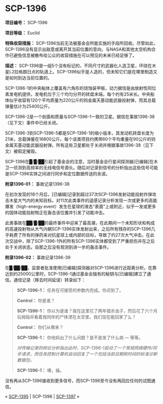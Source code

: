 # SCP-1396
                        


**项目编号：** SCP-1396

**项目等级：** Euclid

**特殊收容措施：** SCP-1396当前无法被基金会所能实施的手段所回收。尽管如此，SCP-1396没有显示出敌意或离开其当前位置的意向，与NASA和其他太空机构合作已避免信息被散布给公众的收容措施在可以预见的未来已经足够了。

**描述：** SCP-1396是一组5个没有标记的，不同尺寸的武器化人造卫星，环绕在木星L2拉格朗日点的轨道上。SCP-1396似乎是人造的，但未知它们是在哪里制造又是如何到达当前位置的。

SCP-1396-1的中央船体上覆盖有六角形的烧蚀装甲板，动力据信是由放射性同位素发电机提供，发电机位于三个均匀分开的转盘末端，每个约有25米长。中央船体似乎收容有120个平均质量为220公斤的钨金属天基动能武器投射弹，而其总载弹量估计为25400公斤。

SCP-1396-2是一个剖面和质量与SCP-1396-1一致的卫星。据信在事故1396-38（见下文）事件中已经关闭。

SCP-1396-3到SCP-1396-5都是SCP-1396-1的缩小版本，其发动机转盘长度为21米，总载弹量在16800公斤。每个该类项目约携带60个平均重量在90公斤的钨金属天基动能武器投射弹。所有这些卫星都处于关闭并根据事故1396-38（见下文）被假定摧毁。

SCP-1396在█/█/██引起了基金会的注意，当时基金会行星间探测器[已编辑]在木卫一侦测到高频率的无线电信号源头。随后对记录到信号的分析指出这些信号可能是SCP-1396实体之间进行同步和定位数据传送的余波。

**附录1396-01：** 事故记录1396-38

在初次发现的18个月后，[已编辑]记录到超过37次SCP-1396发射动能投射炸弹攻击木星大气内的未知目标。对11次此类事件的遥感记录分析发现一次或更多的高能爆发（high-energy event）发生在星球的液态“表面”上或附近，似乎一发或更多的固体动能投射物正在轰击该位置并引发了动能冲击。

此类事故在██/█/██的最终事件中迎来了最高潮，在此期间一个未知形状和构成的高速投射物从大气内朝SCP-1396实体发射出来，之后所有残存的SCP-1396几乎耗费了所有的弹药来对抗星球上或内部的目标，导致了约27次大气冲击。在此次交战中，除了SCP-1396-1外的所有SCP-1396实体都受到了严重损伤并在之后处于关闭状态。自那之后没有观测到进一步的轰击事件。

**附录1396-02：** 事故记录1396-39

在█/██/██，监督者批准使用[已编辑]探测器对SCP-1396进行近距离分析。在靠近到约25000公里时，SCP-1396-1通过基金会独有的秘钥与[已编辑]建立了通信。通信记录（移去时间延误）转录如下：


> **SCP-1396-1：** 任务在可接受的参数内完成。你迟到了。
> 
> **Control：** 你是谁？
> 
> **SCP-1396-1：** 你以为是谁？我在这里花了两年猎杀虫子，然后花了六个月玩拇指并看着我同伴的尸体漂在太空里。我们现在能回家了么？
> 
> **Control：** 你们从哪来？
> 
> **SCP-1396-1：** 你他妈出了什么问题？是不是发了什么病 — 等等。
> 
> *对传输记录的辩论分析指出此时，SCP-1396-1启动了一个常规网络硬件/同步请求，而任务控制计算机自动回复了一个包括当前日期和时间的标准诊断数据包。* 
> 
> **SCP-1396-1：** 噢，操。
> 

没有再从SCP-1396接收到更多信号，而SCP-1396至今没有再回应任何的试图通信。



« [SCP-1395](/scp-1395) | SCP-1396 | [SCP-1397](/scp-1397) »





                    